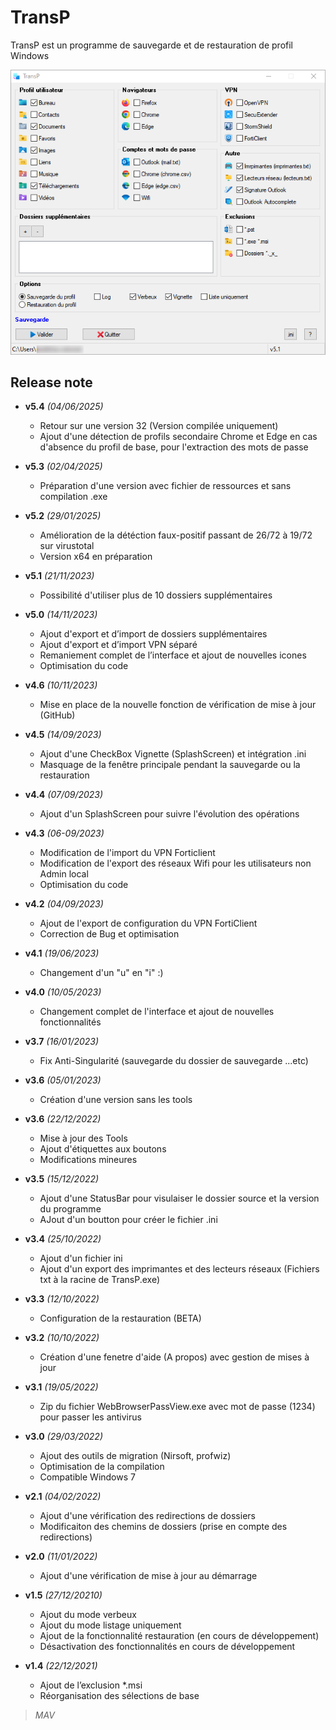 # TransP
TransP est un programme de sauvegarde et de restauration de profil Windows

![MarkdownViewer++](https://raw.githubusercontent.com/tatascorp/mavapps/main/MAVAPPS/TransP/TransP_img-01.png)
## Release note
* **v5.4** *(04/06/2025)*
    * Retour sur une version 32 (Version compilée uniquement)
    * Ajout d'une détection de profils secondaire Chrome et Edge en cas d'absence du profil de base, pour l'extraction des mots de passe

* **v5.3** *(02/04/2025)*
    * Préparation d'une version avec fichier de ressources et sans compilation .exe

* **v5.2** *(29/01/2025)*
    * Amélioration de la détéction faux-positif passant de 26/72 à 19/72 sur virustotal
    * Version x64 en préparation

* **v5.1** *(21/11/2023)*
    * Possibilité d'utiliser plus de 10 dossiers supplémentaires

* **v5.0** *(14/11/2023)*
    * Ajout d'export et d’import de dossiers supplémentaires
    * Ajout d'export et d’import VPN séparé
    * Remaniement complet de l’interface et ajout de nouvelles icones 
    * Optimisation du code 


* **v4.6** *(10/11/2023)*
    * Mise en place de la nouvelle fonction de vérification de mise à jour (GitHub)

* **v4.5** *(14/09/2023)*
    * Ajout d'une CheckBox Vignette (SplashScreen) et intégration .ini
    * Masquage de la fenêtre principale pendant la sauvegarde ou la restauration

* **v4.4** *(07/09/2023)*
    * Ajout d'un SplashScreen pour suivre l'évolution des opérations

* **v4.3** *(06-09/2023)*
    * Modification de l'import du VPN Forticlient
    * Modification de l'export des réseaux Wifi pour les utilisateurs non Admin local
    * Optimisation du code

* **v4.2** *(04/09/2023)*
    * Ajout de l'export de configuration du VPN FortiClient
    * Correction de Bug et optimisation

* **v4.1** *(19/06/2023)*
    * Changement d'un "u" en "i" :)

* **v4.0** *(10/05/2023)*
    * Changement complet de l'interface et ajout de nouvelles fonctionnalités

* **v3.7** *(16/01/2023)*
    * Fix Anti-Singularité (sauvegarde du dossier de sauvegarde ...etc)

* **v3.6** *(05/01/2023)*
    * Création d'une version sans les tools

* **v3.6** *(22/12/2022)*
    * Mise à jour des Tools
    * Ajout d'étiquettes aux boutons
    * Modifications mineures

* **v3.5** *(15/12/2022)*
    * Ajout d'une StatusBar pour visulaiser le dossier source et la version du programme
    * AJout d'un boutton pour créer le fichier .ini

* **v3.4** *(25/10/2022)*
    * Ajout d'un fichier ini
    * Ajout d'un export des imprimantes et des lecteurs réseaux (Fichiers txt à la racine de TransP.exe)

* **v3.3** *(12/10/2022)*
    * Configuration de la restauration (BETA)

* **v3.2** *(10/10/2022)*
    * Création d'une fenetre d'aide (A propos) avec gestion de mises à jour

* **v3.1** *(19/05/2022)*
    * Zip du fichier WebBrowserPassView.exe avec mot de passe (1234) pour passer les antivirus

* **v3.0** *(29/03/2022)*
    * Ajout des outils de migration (Nirsoft, profwiz)
    * Optimisation de la compilation
    * Compatible Windows 7

* **v2.1** *(04/02/2022)*
    * Ajout d'une vérification des redirections de dossiers
    * Modificaiton des chemins de dossiers (prise en compte des redirections)

* **v2.0** *(11/01/2022)*
    * Ajout d'une vérification de mise à jour au démarrage

* **v1.5** *(27/12/20210)*
    * Ajout du mode verbeux
    * Ajout du mode listage uniquement
    * Ajout de la fonctionnalité restauration (en cours de développement)
    * Désactivation des fonctionnalités en cours de développement

* **v1.4** *(22/12/2021)*
    * Ajout de l’exclusion *.msi
    * Réorganisation des sélections de base

>*MAV*